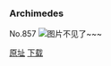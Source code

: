 ### Archimedes
No.857
![图片不见了~~~](https://imgs.xkcd.com/comics/archimedes.png)

[原址](https://xkcd.com//857) [下载](https://imgs.xkcd.com/comics/archimedes.png)

